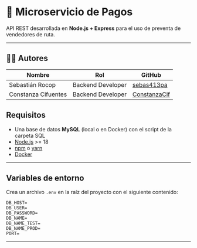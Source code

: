 # 🧾 Microservicio de Pagos

API REST desarrollada en **Node.js + Express** para el uso de preventa de vendedores de ruta.  

---
## 👨‍💻 Autores

| Nombre              | Rol               | GitHub                                                                 |
|---------------------|------------------|------------------------------------------------------------------------|
| Sebastián Rocop     | Backend Developer | [sebas413pa](https://github.com/sebas413pa)                           |
| Constanza Cifuentes | Backend Developer | [ConstanzaCif](https://github.com/ConstanzaCif)                       |


## Requisitos
- Una base de datos **MySQL** (local o en Docker) con el script de la carpeta SQL
- [Node.js](https://nodejs.org/) >= 18
- [npm](https://www.npmjs.com/) o [yarn](https://yarnpkg.com/)
- [Docker](https://www.docker.com/)


---

## Variables de entorno

Crea un archivo `.env` en la raíz del proyecto con el siguiente contenido:

```env
DB_HOST=
DB_USER=
DB_PASSWORD=
DB_NAME=
DB_NAME_TEST=
DB_NAME_PROD=
PORT=
````
---
